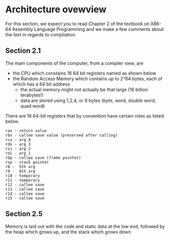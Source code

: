 # Architecture ovewview

For this section, we expect you to read Chapter 2 of the textbook on X86-64 Assembly Language Programming
and we make a few comments about the text in regards to compilation.

## Section 2.1
The main components of the computer, from a compiler view, are
* the CPU which constains 16 64 bit registers named as shown below
* the Random Access Memory which contains up to 2^64 bytes, each of which has a 64 bit address
   * the actual memory might not actually be that large (16 billion terabytes!)
   * data are stored using 1,2,4, or 8 bytes (byte, word, double word, quad word)


There are 16 64-bit registers that by convention have certain roles as listed below.
```
rax - return value
rbx - callee save value (preserved after calling)
rcx - arg 4
rdx - arg 3
rsi - arg 2
rdi - arg 1
rbp - callee save (frame pointer)
rsp - stack pointer
r8 -  5th arg
r9 -  6th arg
r10 - temporary
r11 - temporary
r12 - callee save
r13 - callee save
r14 - callee save 
r15 - callee save
```

## Section 2.5
Memory is laid out with the code and static data at the low end, followed by the heap which grows up, and the stack which grows down



